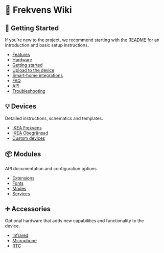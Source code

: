 # 📖 Frekvens Wiki

## 🚀 Getting Started

If you're new to the project, we recommend starting with the [README](https://github.com/VIPnytt/Frekvens?tab=readme-ov-file#readme) for an introduction and basic setup instructions.

- [Features](https://github.com/VIPnytt/Frekvens/?tab=readme-ov-file#-features)
- [Hardware](https://github.com/VIPnytt/Frekvens/?tab=readme-ov-file#-hardware)
- [Getting started](https://github.com/VIPnytt/Frekvens?tab=readme-ov-file#%EF%B8%8F-getting-started)
- [Upload to the device](https://github.com/VIPnytt/Frekvens?tab=readme-ov-file#%EF%B8%8F-upload-to-the-device)
- [Smart-home integrations](https://github.com/VIPnytt/Frekvens/?tab=readme-ov-file#-smart-home-integrations)
- [FAQ](https://github.com/VIPnytt/Frekvens/?tab=readme-ov-file#-faq)
- [API](https://github.com/VIPnytt/Frekvens/?tab=readme-ov-file#-api)
- [Troubleshooting](https://github.com/VIPnytt/Frekvens/?tab=readme-ov-file#-troubleshooting)

## 💡 Devices

Detailed instructions, schematics and templates.

- [IKEA Frekvens](https://github.com/VIPnytt/Frekvens/wiki/IKEA-Frekvens)
- [IKEA Obegränsad](https://github.com/VIPnytt/Frekvens/wiki/IKEA-Obegransad)
- [Custom devices](https://github.com/VIPnytt/Frekvens/wiki/Custom-devices)

## 📦 Modules

API documentation and configuration options.

- [Extensions](https://github.com/VIPnytt/Frekvens/wiki/Extensions)
- [Fonts](https://github.com/VIPnytt/Frekvens/wiki/Fonts)
- [Modes](https://github.com/VIPnytt/Frekvens/wiki/Modes)
- [Services](https://github.com/VIPnytt/Frekvens/wiki/Services)

## ➕ Accessories

Optional hardware that adds new capabilities and functionality to the device.

- [Infrared](https://github.com/VIPnytt/Frekvens/wiki/Infrared)
- [Microphone](https://github.com/VIPnytt/Frekvens/wiki/Microphone)
- [RTC](https://github.com/VIPnytt/Frekvens/wiki/RTC)

